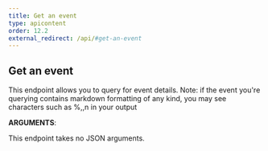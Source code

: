 ```yaml
---
title: Get an event
type: apicontent
order: 12.2
external_redirect: /api/#get-an-event
---
```


## Get an event
This endpoint allows you to query for event details.
Note: if the event you're querying contains markdown formatting of any kind, you may see characters such as %,\,n in your output

**ARGUMENTS**:

This endpoint takes no JSON arguments.
